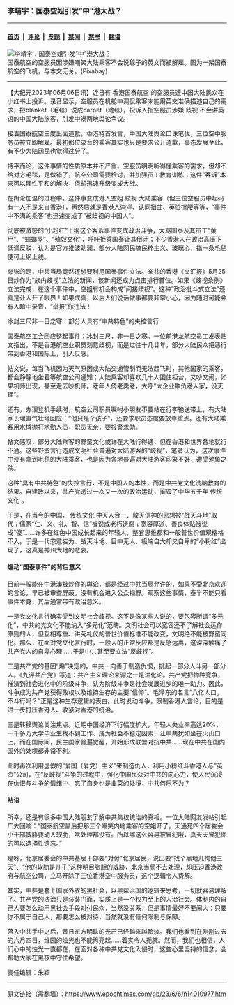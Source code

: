 ### 李靖宇：国泰空姐引发“中”港大战？

---

#### [首页](../../../..?n14010977) &nbsp;|&nbsp; [评论](../../../../../epoch-comment?n14010977) &nbsp;|&nbsp; [专题](../../../../../epoch-special?n14010977) &nbsp;|&nbsp; [禁闻](../../../../../epoch-news?n14010977) &nbsp;|&nbsp; [禁书](../../../../../books?n14010977) &nbsp;|&nbsp; [翻墙](https://github.com/gfw-breaker/nogfw/blob/master/README.md?n14010977)


<div><img alt="李靖宇：国泰空姐引发“中”港大战？" class="attachment-djy_600_400 size-djy_600_400 wp-post-image" src="https://i.epochtimes.com/assets/uploads/2023/06/id14010981-hongkong-g595ea6457_1920-.jpeg"/>
<div class="caption">
 国泰航空的空服员因涉嫌嘲笑大陆乘客不会说毯子的英文而被解雇。图为一架国泰航空的飞机，与本文无关。(Pixabay)
</div></div><hr/><div class="post_content" id="artbody" itemprop="articleBody">
 <!-- article content begin -->
 <p>
  【大纪元2023年06月06日讯】近日有
  <ok href="https://www.epochtimes.com/gb/tag/%E9%A6%99%E6%B8%AF%E5%9B%BD%E6%B3%B0%E8%88%AA%E7%A9%BA.html">
   香港国泰航空
  </ok>
  的空服员遭中国大陆民众在小红书上投诉。录音显示，空服员在机舱中调侃乘客未能用英文准确描述自己的需求，把blanket（毛毯）说成carpet（地毯），投诉人指空服员涉嫌
  <ok href="https://www.epochtimes.com/gb/tag/%E6%AD%A7%E8%A7%86.html">
   歧视
  </ok>
  不会讲英语的中国大陆旅客，引发中港两地舆论争议。
 </p>
 <p>
  接着国泰航空三度出面道歉，香港特首发言，中国大陆舆论口诛笔伐，三位空中服务员被立即解雇。最初那位录音的乘客其实也只是要求公开道歉，事态发展至此，有不少大陆网民也觉得过分了。
 </p>
 <p>
  持平而论，这件事情的性质原本并不严重。空服员明明听得懂乘客的需求，但却不给对方毛毯，是做错了，航空公司需要检讨，并加强员工教育训练；这件“客诉”本来可以理性平和的解决，但却迅速升级变成大战。
 </p>
 <p>
  在舆论加温的过程中，这件事变成港人空姐
  <ok href="https://www.epochtimes.com/gb/tag/%E6%AD%A7%E8%A7%86.html">
   歧视
  </ok>
  大陆乘客（但三位空服员中起码有一人不是来自香港），再然后就是香港人崇洋、认同扭曲、英资撑腰等等，“事件中不满的乘客”也迅速变成了“被歧视的中国人”。
 </p>
 <p>
  彻底被激怒的“小粉红”上纲这个客诉事件变成政治斗争，大骂国泰及其员工“黄尸”、“蟑螂屋”、“殖奴文化”，呼吁拒乘国泰让其倒闭；不少香港人在政治高压下低调反驳，认为是官方推波助澜，部分大陆网民搞民粹主义、玻璃心，指一条毛毯便可上纲上线。
 </p>
 <p>
  夸张的是，中共当局竟然还想要利用国泰事件立法。亲共的香港《文汇报》5月25日炒作为“族内歧视”立法的新闻，该新闻还成为点击排行首位。如果《歧视条例》立法完成，在这个事件中，空姐有机会构成“间接歧视”。这种“政治批斗式立法”还真是让人开了眼界！如果成真，以后人们说话做事都要非常小心，因为随时可能会有人暗中录音，“举报”你违法！
 </p>
 <p>
  冰封三尺非一日之寒：部分人具有“中共特色”的失控言行
 </p>
 <p>
  国泰航空工会回应整起事件：冰封三尺，非一日之寒。一位前港龙航空员工发表贴文指出，不是香港航空业职员刻意歧视，而是过往十几廿年，部分大陆民众把恶行带到香港和国际上，引人反感。
 </p>
 <p>
  帖文说，每当飞机因为天气原因或大陆交通管制而无法起飞时，其他国家的乘客，都会静静地坐着等航空公司通知；大陆乘客却喜欢几十人围住柜台，又吵又闹，如果机师出现，甚至走去吵机师。老年人倚老卖老，大呼“大企业欺负老人家，没天理”。
 </p>
 <p>
  还有，办理登机手续时，航空公司职员嘱咐小朋友不要站在行李输送带上，有大陆家长理直气壮地回应：“他只是个孩子”，还要求职员态度要放尊重点。还有大陆乘客用水樽抛打地勤人员，职员无奈，要报警求助。
 </p>
 <p>
  帖文感叹，部分大陆乘客的野蛮文化或许在大陆行得通，但在香港和世界各地就行不通。这些野蛮言行造成文明社会普遍对大陆游客的“歧视”，笔者认为，这次事件中没有拿到毛毯的大陆乘客，也是因为各地普遍对大陆游客印象不好，遭受池鱼之殃。
 </p>
 <p>
  这种“具有中共特色”的失控言行，不是中国人的本性，而是中共党文化洗脑教育的结果。自建政以来，共产党透过一次又一次的政治运动，摧毁了中华五千年
  <ok href="https://www.epochtimes.com/gb/tag/%E4%BC%A0%E7%BB%9F%E6%96%87%E5%8C%96.html">
   传统文化
  </ok>
  。
 </p>
 <p>
  于是，在当今的中国，
  <ok href="https://www.epochtimes.com/gb/tag/%E4%BC%A0%E7%BB%9F%E6%96%87%E5%8C%96.html">
   传统文化
  </ok>
  中天人合一、敬天信神的思想被“战天斗地”取代；儒家“仁、义、礼、智、信”被说成老朽迂腐；宽容厚道、善良体贴被说成“傻”……许多在红色中国成长起来的年轻人，整套思维都和一般普世价值观格格不入。于是一代恣意妄为、战天斗地、目中无人、极端自大却又自卑的“小粉红”出现了，这真是神州大地的悲哀。
 </p>
 <h4>
  煽动“国泰事件”的背后意义
 </h4>
 <p>
  目前一般能在中港澳被炒作的舆论，都是经过中共当局允许的，如果不受北京欢迎的言论，早已被审查屏蔽，没有机会进入公众视野。观察这些事情，泰半不能只看事件本身，其后通常带有政治意义。
 </p>
 <p>
  一是党文化言行确实受到文明社会歧视。这不是像某些人说的，要包容所谓“多元化”，中共的党文化不能纳入“多元化”范畴。文明社会可以宽容还不了解社会运作原则的人，但互相尊重、讲究礼仪的普世价值标准不能改变，文明绝不能被野蛮同化。那么，在面对党文化言行时，一般人的正常反应都是反感远离，这深深触痛了共产党人的自卑心理……于是中共甚至要立法“反歧视”。
 </p>
 <p>
  二是共产党的基因“煽”决定的。中共一向善于制造仇恨，挑起一部分人斗另一部分人。《九评共产党》写道：共产主义理论来源之一是进化论。共产党把物种竞争，推演到社会进化中的阶级斗争，认为阶级斗争是社会发展进步的唯一动力。因此，斗争成为共产党获得政权以及维持生存的主要“信仰”。毛泽东的名言“八亿人口，不斗行吗？”正是这种生存逻辑的表白。此时发动斗争，限制香港人言论，目的是进一步打压香港人、收紧对香港的统治。
 </p>
 <p>
  三是转移舆论关注焦点。近期中国经济下行幅度扩大，年轻人失业率高达20%，一千多万大学毕业生找不到工作、成为社会不稳定因素，让中共犹如坐在火山口上。而在国际间，民主国家普遍觉醒，开始形成联盟对抗中共……现在中共在国内国外的处境都非常不利。
 </p>
 <p>
  此时再次利用虚假的“爱国（爱党）主义”来制造仇人，利用小粉红斗香港人与“英资”公司，在“反歧视”斗争的过程中，强化中国民众对中共的向心力，使人民沉浸在仇恨与斗争的情绪中，忘了自身也是韭菜的处境，中共何乐不为？
 </p>
 <h4>
  结语
 </h4>
 <p>
  所幸，还是有很多中国大陆朋友了解中共集权统治的真相。一位大陆网友发帖引起广大回响：“国泰航空最后把那三个嘲笑内地乘客的空姐开了。天通苑四个居委会小干部威胁要动人软肋，啥处理都没有。所以哪这么容易被冒犯哦，真天天冒犯你的可以选择性遗忘。”
 </p>
 <p>
  是呀，北京居委会的中共基层干部要“对付”北京居民，说出要“找个黑地儿拘他三天”、“他的软肋是儿子”这种明目张胆的威胁，北京当局不去处理，却压迫香港政府与航空公司，立马开除了三位香港空中服务员，这个逻辑令人费解。
 </p>
 <p>
  其实，中共是套上国家外衣的黑社会，以黑帮治国的逻辑来思考，一切就容易理解了。共产党的法治只是装装门面，实质上是一个权力至上的人治社会。体制内的自己人要怎么动用黑社会手段对付民众，当然没关系，但是事情最好不要闹大；只要你不属于自己人，那要怎么被对待，当然就没有任何限制与保障。
 </p>
 <p>
  落入中共手中之后，昔日东方明珠的光芒已经越来越暗淡。我们也看到在刚刚过去的六月四日，维园的烛光也不能再亮起……着实令人扼腕。然而，我们也相信，人们心中的烛光一直都在，在面对各种中共党文化入侵时，这些心里坚持的信念，会帮助大家在黑夜中守住希望。
 </p>
 <p>
  责任编辑：朱颖
 </p>
 <!-- article content end -->
 <div id="below_article_ad">
 </div>
</div>


---

原文链接（需翻墙）：https://www.epochtimes.com/gb/23/6/6/n14010977.htm